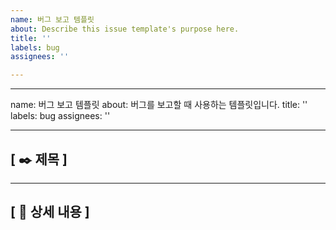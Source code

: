 ```yaml
---
name: 버그 보고 템플릿
about: Describe this issue template's purpose here.
title: ''
labels: bug
assignees: ''

---
```


---
name: 버그 보고 템플릿
about: 버그를 보고할 때 사용하는 템플릿입니다.
title: ''
labels: bug
assignees: ''

---

## [ ✒️ 제목 ]

---

## [ 📄 상세 내용 ]
